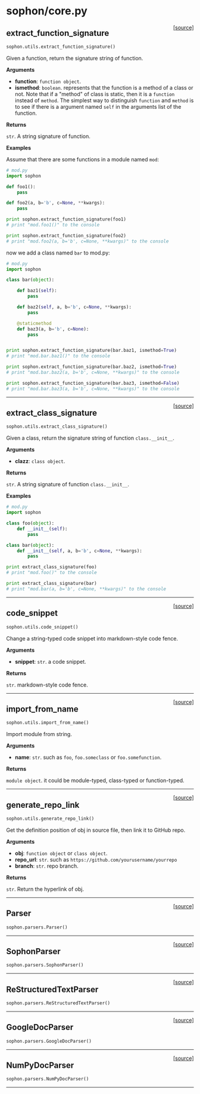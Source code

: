 # sophon/core.py

<span style="float:right;">[[source]](https://github.com/monitor1379/sophon/blob/master/sophon/utils.py#L6)</span>

## extract_function_signature

```python
sophon.utils.extract_function_signature()
```

Given a function, return the signature string of function.

**Arguments**

- **function**: `function object`.
- **ismethod**: `boolean`. represents that the function is a method of a class or not.
    Note that if a "method" of class is static, then it is a `function` instead of `method`.
    The simplest way to distinguish `function` and `method` is to see if there is a argument
    named `self` in the arguments list of the function.

**Returns**

`str`. A string signature of function.

**Examples**

Assume that there are some functions in a module named `mod`:
```python
# mod.py
import sophon

def foo1():
    pass

def foo2(a, b='b', c=None, **kwargs):
    pass

print sophon.extract_function_signature(foo1)
# print "mod.foo1()" to the console

print sophon.extract_function_signature(foo2)
# print "mod.foo2(a, b='b', c=None, **kwargs)" to the console
```

now we add a class named `bar` to mod.py:
```python
# mod.py
import sophon

class bar(object):

    def baz1(self):
        pass

    def baz2(self, a, b='b', c=None, **kwargs):
        pass

    @staticmethod
    def baz3(a, b='b', c=None):
        pass


print sophon.extract_function_signature(bar.baz1, ismethod=True)
# print "mod.bar.baz1()" to the console

print sophon.extract_function_signature(bar.baz2, ismethod=True)
# print "mod.bar.baz2(a, b='b', c=None, **kwargs)" to the console

print sophon.extract_function_signature(bar.baz3, ismethod=False)
# print "mod.bar.baz3(a, b='b', c=None, **kwargs)" to the console
```

---

<span style="float:right;">[[source]](https://github.com/monitor1379/sophon/blob/master/sophon/utils.py#L106)</span>

## extract_class_signature

```python
sophon.utils.extract_class_signature()
```

Given a class, return the signature string of function `class.__init__`.

**Arguments**

- **clazz**: `class object`.

**Returns**

`str`. A string signature of function `class.__init__`.

**Examples**

```python
# mod.py
import sophon

class foo(object):
    def __init__(self):
        pass

class bar(object):
    def __init__(self, a, b='b', c=None, **kwargs):
        pass

print extract_class_signature(foo)
# print "mod.foo()" to the console

print extract_class_signature(bar)
# print "mod.bar(a, b='b', c=None, **kwargs)" to the console
```

---

<span style="float:right;">[[source]](https://github.com/monitor1379/sophon/blob/master/sophon/utils.py#L145)</span>

## code_snippet

```python
sophon.utils.code_snippet()
```

Change a string-typed code snippet into markdown-style code fence.

**Arguments**

- **snippet**: `str`. a code snippet.

**Returns**

`str`. markdown-style code fence.

---

<span style="float:right;">[[source]](https://github.com/monitor1379/sophon/blob/master/sophon/utils.py#L158)</span>

## import_from_name

```python
sophon.utils.import_from_name()
```

Import module from string.

**Arguments**

- **name**: `str`. such as `foo`, `foo.someclass` or `foo.somefunction`.

**Returns**

`module object`. it could be module-typed, class-typed or function-typed.

---

<span style="float:right;">[[source]](https://github.com/monitor1379/sophon/blob/master/sophon/utils.py#L174)</span>

## generate_repo_link

```python
sophon.utils.generate_repo_link()
```

Get the definition position of obj in source file, then link it to GitHub repo.

**Arguments**

- **obj**: `function object` or `class object`.
- **repo_url**: `str`. such as `https://github.com/yourusername/yourrepo`
- **branch**: `str`. repo branch.

**Returns**

`str`. Return the hyperlink of obj.

---

<span style="float:right;">[[source]](https://github.com/monitor1379/sophon/blob/master/sophon/parsers.py#L10)</span>

## Parser

```python
sophon.parsers.Parser()
```



---

<span style="float:right;">[[source]](https://github.com/monitor1379/sophon/blob/master/sophon/parsers.py#L24)</span>

## SophonParser

```python
sophon.parsers.SophonParser()
```



---

<span style="float:right;">[[source]](https://github.com/monitor1379/sophon/blob/master/sophon/parsers.py#L81)</span>

## ReStructuredTextParser

```python
sophon.parsers.ReStructuredTextParser()
```



---

<span style="float:right;">[[source]](https://github.com/monitor1379/sophon/blob/master/sophon/parsers.py#L98)</span>

## GoogleDocParser

```python
sophon.parsers.GoogleDocParser()
```



---

<span style="float:right;">[[source]](https://github.com/monitor1379/sophon/blob/master/sophon/parsers.py#L115)</span>

## NumPyDocParser

```python
sophon.parsers.NumPyDocParser()
```



---


